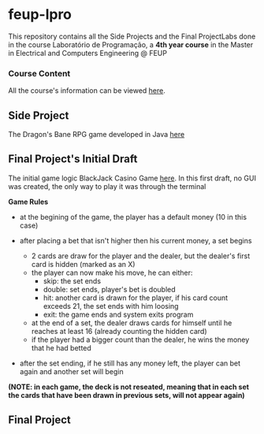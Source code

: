 # feup-lpro

This repository contains all the Side Projects and the Final ProjectLabs done in the course Laboratório de Programação, a **4th year course** in the Master in Electrical and Computers Engineering @ FEUP

### Course Content

All the course's information can be viewed [here](https://sigarra.up.pt/feup/pt/UCURR_GERAL.FICHA_UC_VIEW?pv_ocorrencia_id=436865).

## Side Project
The Dragon's Bane RPG game developed in Java [here](https://github.com/bgarrido7/FEUP_LPRO/tree/master/DungeonKeep)

## Final Project's Initial Draft
The initial game logic BlackJack Casino Game [here](https://github.com/bgarrido7/FEUP_LPRO/tree/master/BlackJack). In this first draft, no GUI was created, the only way to play it was through the terminal

**Game Rules**

* at the begining of the game, the player has a default money (10 in this case)
* after placing a bet that isn't higher then his current money, a set begins
  - 2 cards are draw for the player and the dealer, but the dealer's first card is hidden (marked as an X)
  - the player can now make his move, he can either:
    - skip: the set ends
    - double: set ends, player's bet is doubled
    - hit: another card is drawn for the player, if his card count exceeds 21, the set ends with him loosing
    - exit: the game ends and system exits program
  - at the end of a set, the dealer draws cards for himself until he reaches at least 16 (already counting the hidden card)
  - if the player had a bigger count than the dealer, he wins the money that he had betted 
  
* after the set ending, if he still has any money left, the player can bet again and another set will begin

**(NOTE: in each game, the deck is not reseated, meaning that in each set the cards that have been drawn in previous sets, will not appear again)**


## Final Project

